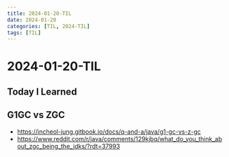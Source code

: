 ```yaml
---
title: 2024-01-20-TIL
date: 2024-01-20
categories: [TIL, 2024-TIL]
tags: [TIL]
---
```


# 2024-01-20-TIL

## Today I Learned

## G1GC vs ZGC

- https://incheol-jung.gitbook.io/docs/q-and-a/java/g1-gc-vs-z-gc
- https://www.reddit.com/r/java/comments/129kjbq/what_do_you_think_about_zgc_being_the_jdks/?rdt=37993